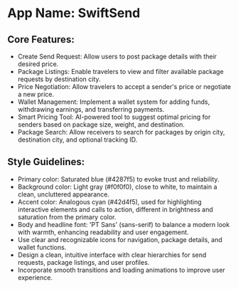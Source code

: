# **App Name**: SwiftSend

## Core Features:

- Create Send Request: Allow users to post package details with their desired price.
- Package Listings: Enable travelers to view and filter available package requests by destination city.
- Price Negotiation: Allow travelers to accept a sender's price or negotiate a new price.
- Wallet Management: Implement a wallet system for adding funds, withdrawing earnings, and transferring payments.
- Smart Pricing Tool: AI-powered tool to suggest optimal pricing for senders based on package size, weight, and destination.
- Package Search: Allow receivers to search for packages by origin city, destination city, and optional tracking ID.

## Style Guidelines:

- Primary color: Saturated blue (#4287f5) to evoke trust and reliability.
- Background color: Light gray (#f0f0f0), close to white, to maintain a clean, uncluttered appearance.
- Accent color: Analogous cyan (#42d4f5), used for highlighting interactive elements and calls to action, different in brightness and saturation from the primary color.
- Body and headline font: 'PT Sans' (sans-serif) to balance a modern look with warmth, enhancing readability and user engagement.
- Use clear and recognizable icons for navigation, package details, and wallet functions.
- Design a clean, intuitive interface with clear hierarchies for send requests, package listings, and user profiles.
- Incorporate smooth transitions and loading animations to improve user experience.